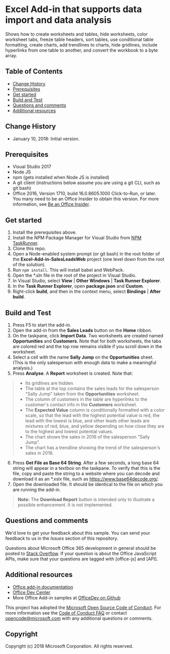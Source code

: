 # Excel Add-in that supports data import and data analysis 
Shows how to create worksheets and tables, hide worksheets, color worksheet tabs, freeze table headers, sort tables, use conditional table formatting, create charts, add trendlines to charts, hide gridlines, include hyperlinks from one table to another, and convert the workbook to a byte array. 


## Table of Contents
* [Change History](#change-history)
* [Prerequisites](#prerequisites)
* [Get started](#get-started)
* [Build and Test](#build-and-test)
* [Questions and comments](#questions-and-comments)
* [Additional resources](#additional-resources)


## Change History

* January 10, 2018: Initial version.

## Prerequisites

- Visual Studio 2017
- Node JS 
- npm (gets installed when Node JS is installed)
- A git client (instructions below assume you are using a git CLI, such as git bash)
- Office 2016, Version 1710, build 16.0.8605.1000 Click-to-Run, or later. You many need to be an Office Insider to obtain this version. For more information, see [Be an Office Insider](https://products.office.com/en-us/office-insider?tab=tab-1).

## Get started

1. Install the prerequisites above.
2. Install the NPM Package Manager for Visual Studio from [NPM TaskRunner](https://marketplace.visualstudio.com/items?itemName=MadsKristensen.NPMTaskRunner).
3. Clone this repo.
4. Open a Node-enabled system prompt (or git bash) in the root folder of the **Excel-Add-in-SalesLeadsWeb** project (one level down from the root of the solution).
5. Run `npm install`. This will install babel and WebPack.
6. Open the *.sln file in the root of the project in Visual Studio.
7. In Visual Studio, select **View** | **Other Windows** | **Task Runner Explorer**. 
8. In the **Task Runner Explorer**, open **package.json** and **Custom**. 
9. Right-click **build**, and then in the context menu, select **Bindings** | **After build**.

## Build and Test

1. Press F5 to start the add-in.
2. Open the add-in from the **Sales Leads** button on the **Home** ribbon.
3. On the taskpane, click **Import Data**. Two worksheets are created named **Opportunities** and **Customers**. Note that for both worksheets, the tabs are colored red and the top row remains visible if you scroll down in the worksheet.
4. Select a cell with the name **Sally Jump** on the **Opportunities** sheet. (This is the only salesperson with enough data to make a meaningful analysis.)
5. Press **Analyse**. A **Report** worksheet is created. Note that:
> -  Its gridlines are hidden.
> -  The table at the top contains the sales leads for the salesperson "Sally Jump" taken from the **Opportunities** worksheet.
> -  The column of customers in the table are hyperlinks to the customer's contact info in the **Customers** worksheet. 
> -  The **Expected Value** column is conditionally formatted with a color scale, so that the lead with the highest potential value is red, the lead with the lowest is blue, and other leads other leads are mixtures of red, blue, and yellow depending on how close they are to the highest and lowest potential values.
> - The chart shows the sales in 2016 of the salesperson "Sally Jump". 
> - The chart has a trendline showing the trend of the salesperson's sales in 2016.
6. Press **Get File as Base 64 String**. After a few seconds, a long base 64 string will appear in a textbox on the taskpane. To verify that this is the file, copy and paste the string to a website where you can decode and download it as an *.xslx file, such as https://www.base64decode.org/. 
7. Open the downloaded file. It should be identical to the file on which you are running the add-in.

> **Note:** The **Download Report** button is intended only to illustrate a possible enhancement. It is not implemented.

## Questions and comments

We'd love to get your feedback about this sample. You can send your feedback to us in the *Issues* section of this repository.

Questions about Microsoft Office 365 development in general should be posted to [Stack Overflow](http://stackoverflow.com/questions/tagged/office-js+API). If your question is about the Office JavaScript APIs, make sure that your questions are tagged with [office-js] and [API].

## Additional resources

* [Office add-in documentation](https://msdn.microsoft.com/en-us/library/office/jj220060.aspx)
* [Office Dev Center](http://dev.office.com/)
* More Office Add-in samples at [OfficeDev on Github](https://github.com/officedev)

This project has adopted the [Microsoft Open Source Code of Conduct](https://opensource.microsoft.com/codeofconduct/). For more information see the [Code of Conduct FAQ](https://opensource.microsoft.com/codeofconduct/faq/) or contact [opencode@microsoft.com](mailto:opencode@microsoft.com) with any additional questions or comments.

## Copyright
Copyright (c) 2018 Microsoft Corporation. All rights reserved.

